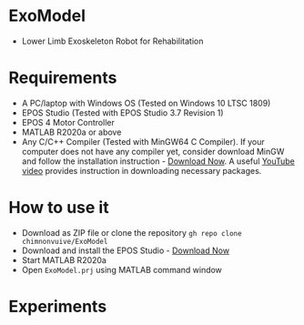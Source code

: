 # ExoModel
* Lower Limb Exoskeleton Robot for Rehabilitation

# Requirements
* A PC/laptop with Windows OS (Tested on Windows 10 LTSC 1809)
* EPOS Studio (Tested with EPOS Studio 3.7 Revision 1)
* EPOS 4 Motor Controller
* MATLAB R2020a or above
* Any C/C++ Compiler (Tested with MinGW64 C Compiler). If your computer does not have any compiler yet, consider download MinGW and follow the installation instruction - [Download Now](https://osdn.net/projects/mingw/downloads/68260/mingw-get-setup.exe/). A useful [YouTube video](https://www.youtube.com/watch?v=sXW2VLrQ3Bs) provides instruction in downloading necessary packages.

# How to use it
* Download as ZIP file or clone the repository `gh repo clone chimnonvuive/ExoModel`
* Download and install the EPOS Studio - [Download Now](https://www.maxongroup.com/medias/sys_master/root/8942467743774/EPOS-2-4-IDX-Setup.zip)
* Start MATLAB R2020a
* Open `ExoModel.prj` using MATLAB command window

# Experiments
